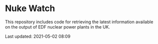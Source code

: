 # Nuke Watch

This repository includes code for retrieving the latest information available on the output of EDF nuclear power plants in the UK.

Last updated: 2021-05-02 08:09